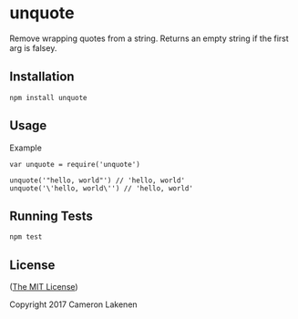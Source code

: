unquote
=======

Remove wrapping quotes from a string. Returns an empty string if the first arg is falsey.

Installation
------------

    npm install unquote

Usage
-----

Example

    var unquote = require('unquote')

    unquote('"hello, world"') // 'hello, world'
    unquote('\'hello, world\'') // 'hello, world'

Running Tests
-------------

    npm test

License
-------

([The MIT License](LICENSE))

Copyright 2017 Cameron Lakenen
